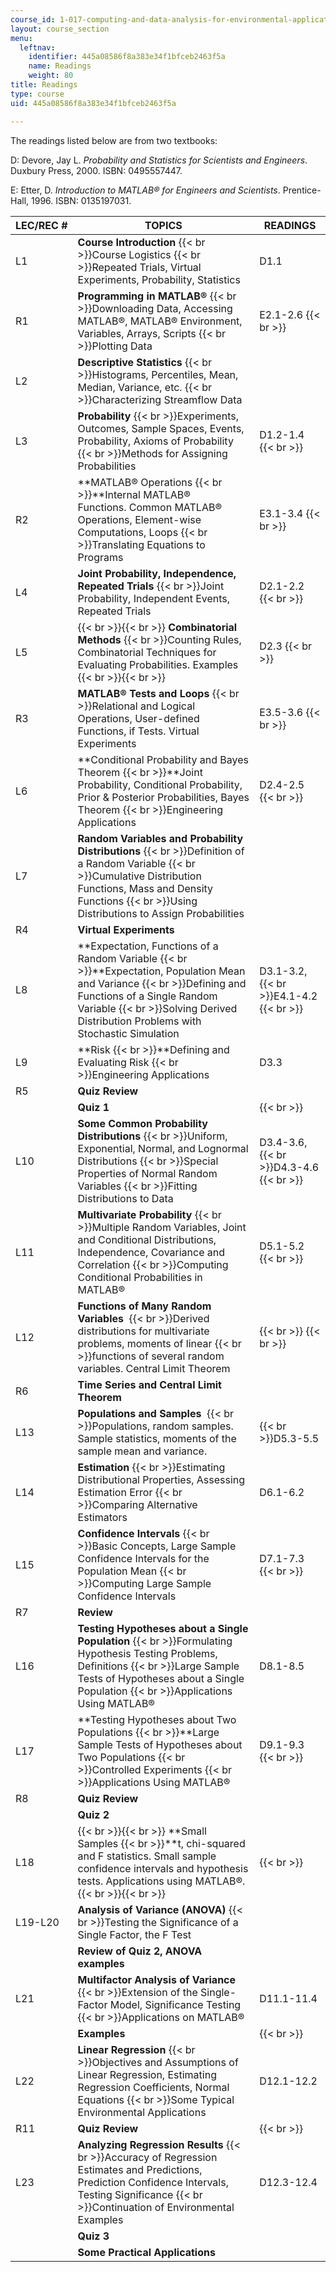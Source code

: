```yaml
---
course_id: 1-017-computing-and-data-analysis-for-environmental-applications-fall-2003
layout: course_section
menu:
  leftnav:
    identifier: 445a08586f8a383e34f1bfceb2463f5a
    name: Readings
    weight: 80
title: Readings
type: course
uid: 445a08586f8a383e34f1bfceb2463f5a

---
```


The readings listed below are from two textbooks:

D: Devore, Jay L. _Probability and Statistics for Scientists and Engineers_. Duxbury Press, 2000. ISBN: 0495557447.

E: Etter, D. _Introduction to MATLAB® for Engineers and Scientists_. Prentice-Hall, 1996. ISBN: 0135197031.

| LEC/REC # | TOPICS | READINGS |
| --- | --- | --- |
| L1 | **Course Introduction**  {{< br >}}Course Logistics  {{< br >}}Repeated Trials, Virtual Experiments, Probability, Statistics | D1.1 |
| R1 | **Programming in MATLAB®**  {{< br >}}Downloading Data, Accessing MATLAB®, MATLAB® Environment, Variables, Arrays, Scripts  {{< br >}}Plotting Data | E2.1-2.6  {{< br >}} |
| L2 | **Descriptive Statistics**  {{< br >}}Histograms, Percentiles, Mean, Median, Variance, etc.  {{< br >}}Characterizing Streamflow Data |  |
| L3 | **Probability**  {{< br >}}Experiments, Outcomes, Sample Spaces, Events, Probability, Axioms of Probability  {{< br >}}Methods for Assigning Probabilities | D1.2-1.4  {{< br >}} |
| R2 | **MATLAB® Operations  {{< br >}}**Internal MATLAB® Functions. Common MATLAB® Operations, Element-wise Computations, Loops  {{< br >}}Translating Equations to Programs | E3.1-3.4  {{< br >}} |
| L4 | **Joint Probability, Independence, Repeated Trials**  {{< br >}}Joint Probability, Independent Events, Repeated Trials | D2.1-2.2  {{< br >}} |
| L5 |  {{< br >}}{{< br >}} **Combinatorial Methods**  {{< br >}}Counting Rules, Combinatorial Techniques for Evaluating Probabilities. Examples {{< br >}}{{< br >}}  | D2.3  {{< br >}} |
| R3 | **MATLAB® Tests and Loops**  {{< br >}}Relational and Logical Operations, User-defined Functions, if Tests. Virtual Experiments | E3.5-3.6  {{< br >}} |
| L6 | **Conditional Probability and Bayes Theorem  {{< br >}}**Joint Probability, Conditional Probability, Prior & Posterior Probabilities, Bayes Theorem  {{< br >}}Engineering Applications | D2.4-2.5  {{< br >}} |
| L7 | **Random Variables and Probability Distributions**  {{< br >}}Definition of a Random Variable  {{< br >}}Cumulative Distribution Functions, Mass and Density Functions  {{< br >}}Using Distributions to Assign Probabilities |  |
| R4 | **Virtual Experiments** |  |
| L8 | **Expectation, Functions of a Random Variable  {{< br >}}**Expectation, Population Mean and Variance  {{< br >}}Defining and Functions of a Single Random Variable  {{< br >}}Solving Derived Distribution Problems with Stochastic Simulation | D3.1-3.2,  {{< br >}}E4.1-4.2  {{< br >}} |
| L9 | **Risk  {{< br >}}**Defining and Evaluating Risk  {{< br >}}Engineering Applications | D3.3 |
| R5 | **Quiz Review** |  |
|  | **Quiz 1** |   {{< br >}} |
| L10 | **Some Common Probability Distributions**  {{< br >}}Uniform, Exponential, Normal, and Lognormal Distributions  {{< br >}}Special Properties of Normal Random Variables  {{< br >}}Fitting Distributions to Data | D3.4-3.6,  {{< br >}}D4.3-4.6  {{< br >}} |
| L11 | **Multivariate Probability**  {{< br >}}Multiple Random Variables, Joint and Conditional Distributions, Independence, Covariance and Correlation  {{< br >}}Computing Conditional Probabilities in MATLAB® | D5.1-5.2  {{< br >}} |
| L12 | **Functions of Many Random Variables**   {{< br >}}Derived distributions for multivariate problems, moments of linear  {{< br >}}functions of several random variables. Central Limit Theorem |   {{< br >}}  {{< br >}} |
| R6 | **Time Series and Central Limit Theorem** |  |
| L13 | **Populations and Samples**   {{< br >}}Populations, random samples. Sample statistics, moments of the sample mean and variance. |   {{< br >}}D5.3-5.5 |
| L14 | **Estimation**  {{< br >}}Estimating Distributional Properties, Assessing Estimation Error  {{< br >}}Comparing Alternative Estimators | D6.1-6.2 |
| L15 | **Confidence Intervals**  {{< br >}}Basic Concepts, Large Sample Confidence Intervals for the Population Mean  {{< br >}}Computing Large Sample Confidence Intervals | D7.1-7.3  {{< br >}} |
| R7 | **Review** |  |
| L16 | **Testing Hypotheses about a Single Population**  {{< br >}}Formulating Hypothesis Testing Problems, Definitions  {{< br >}}Large Sample Tests of Hypotheses about a Single Population  {{< br >}}Applications Using MATLAB® | D8.1-8.5 |
| L17 | **Testing Hypotheses about Two Populations  {{< br >}}**Large Sample Tests of Hypotheses about Two Populations  {{< br >}}Controlled Experiments  {{< br >}}Applications Using MATLAB® | D9.1-9.3  {{< br >}} |
| R8 | **Quiz Review** |  |
|  | **Quiz 2** |  |
| L18 |  {{< br >}}{{< br >}} **Small Samples  {{< br >}}**t, chi-squared and F statistics. Small sample confidence intervals and hypothesis tests. Applications using MATLAB®. {{< br >}}{{< br >}}  |   {{< br >}} |
| L19-L20 | **Analysis of Variance (ANOVA)**  {{< br >}}Testing the Significance of a Single Factor, the F Test |  |
|  | **Review of Quiz 2, ANOVA examples**  |  |
| L21 | **Multifactor Analysis of Variance**  {{< br >}}Extension of the Single-Factor Model, Significance Testing  {{< br >}}Applications on MATLAB® | D11.1-11.4 |
|  | **Examples** |   {{< br >}} |
| L22 | **Linear Regression**  {{< br >}}Objectives and Assumptions of Linear Regression, Estimating Regression Coefficients, Normal Equations  {{< br >}}Some Typical Environmental Applications | D12.1-12.2 |
| R11 | **Quiz Review** |   {{< br >}} |
| L23 | **Analyzing Regression Results**  {{< br >}}Accuracy of Regression Estimates and Predictions, Prediction Confidence Intervals, Testing Significance  {{< br >}}Continuation of Environmental Examples | D12.3-12.4 |
|  | **Quiz 3** |  |
|  | **Some Practical Applications** |